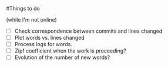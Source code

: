 #Things to do

(while I'm not online)

* [ ] Check correspondence between commits and lines changed
* [ ] Plot words vs. lines changed
* [ ] Process logs for words.
* [ ] Zipf coefficient when the work is proceeding?
* [ ] Evolution of the number of new words?
